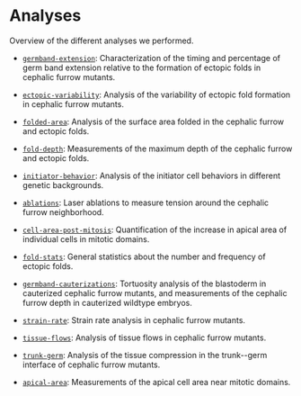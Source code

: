 # Analyses

Overview of the different analyses we performed.

- [`germband-extension`](germband-extension): Characterization of the timing and percentage of germ band extension relative to the formation of ectopic folds in cephalic furrow mutants.
- [`ectopic-variability`](ectopic-variability): Analysis of the variability of ectopic fold formation in cephalic furrow mutants.
- [`folded-area`](folded-area): Analysis of the surface area folded in the cephalic furrow and ectopic folds.
- [`fold-depth`](fold-depth): Measurements of the maximum depth of the cephalic furrow and ectopic folds.

- [`initiator-behavior`](initiator-behavior): Analysis of the initiator cell behaviors in different genetic backgrounds.

- [`ablations`](ablations): Laser ablations to measure tension around the cephalic furrow neighborhood.
- [`cell-area-post-mitosis`](cell-area-post-mitosis): Quantification of the increase in apical area of individual cells in mitotic domains.
- [`fold-stats`](fold-stats): General statistics about the number and frequency of ectopic folds.
- [`germband-cauterizations`](germband-cauterizations): Tortuosity analysis of the blastoderm in cauterized cephalic furrow mutants, and measurements of the cephalic furrow depth in cauterized wildtype embryos.
- [`strain-rate`](strain-rate): Strain rate analysis in cephalic furrow mutants.
- [`tissue-flows`](tissue-flows): Analysis of tissue flows in cephalic furrow mutants.
- [`trunk-germ`](trunk-germ): Analysis of the tissue compression in the trunk--germ interface of cephalic furrow mutants.

- [`apical-area`](apical-area): Measurements of the apical cell area near mitotic domains.
